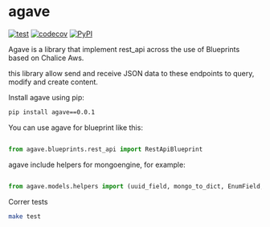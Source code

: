 # agave
[![test](https://github.com/cuenca-mx/agave/workflows/test/badge.svg)](https://github.com/cuenca-mx/agave/actions?query=workflow%3Atest)
[![codecov](https://codecov.io/gh/cuenca-mx/agave/branch/main/graph/badge.svg)](https://codecov.io/gh/cuenca-mx/agave)
[![PyPI](https://img.shields.io/pypi/v/agave.svg)](https://pypi.org/project/agave/)

Agave is a library that implement rest_api across the use of Blueprints based on Chalice Aws.

this library allow send and receive JSON data to these endpoints to query, modify and create content.

Install agave using pip:

```bash
pip install agave==0.0.1
```

You can use agave for blueprint like this:
```python

from agave.blueprints.rest_api import RestApiBlueprint

```

agave include helpers for mongoengine, for example:
```python

from agave.models.helpers import (uuid_field, mongo_to_dict, EnumField, updated_at, list_field_to_dict)

```

Correr tests
```bash
make test
```
